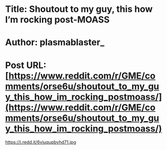# Title: Shoutout to my guy, this how I’m rocking post-MOASS
# Author: plasmablaster_
# Post URL: [https://www.reddit.com/r/GME/comments/orse6u/shoutout_to_my_guy_this_how_im_rocking_postmoass/](https://www.reddit.com/r/GME/comments/orse6u/shoutout_to_my_guy_this_how_im_rocking_postmoass/)


https://i.redd.it/6viuqupbvhd71.jpg